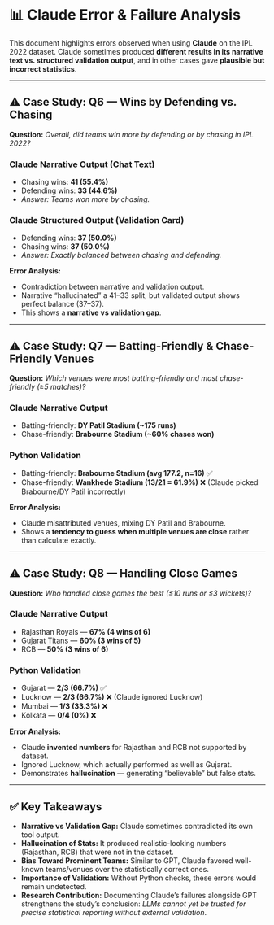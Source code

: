 # 📊 Claude Error & Failure Analysis

This document highlights errors observed when using **Claude** on the IPL 2022 dataset. Claude sometimes produced **different results in its narrative text vs. structured validation output**, and in other cases gave **plausible but incorrect statistics**.

---

## ⚠️ Case Study: Q6 — Wins by Defending vs. Chasing

**Question:** *Overall, did teams win more by defending or by chasing in IPL 2022?*

### Claude Narrative Output (Chat Text)
- Chasing wins: **41 (55.4%)**  
- Defending wins: **33 (44.6%)**  
- *Answer: Teams won more by chasing.*

### Claude Structured Output (Validation Card)
- Defending wins: **37 (50.0%)**  
- Chasing wins: **37 (50.0%)**  
- *Answer: Exactly balanced between chasing and defending.*

**Error Analysis:**  
- Contradiction between narrative and validation output.  
- Narrative “hallucinated” a 41–33 split, but validated output shows perfect balance (37–37).  
- This shows a **narrative vs validation gap**.

---

## ⚠️ Case Study: Q7 — Batting-Friendly & Chase-Friendly Venues

**Question:** *Which venues were most batting-friendly and most chase-friendly (≥5 matches)?*

### Claude Narrative Output
- Batting-friendly: **DY Patil Stadium (~175 runs)**  
- Chase-friendly: **Brabourne Stadium (~60% chases won)**  

### Python Validation
- Batting-friendly: **Brabourne Stadium (avg 177.2, n=16)** ✅  
- Chase-friendly: **Wankhede Stadium (13/21 = 61.9%)** ❌ (Claude picked Brabourne/DY Patil incorrectly)

**Error Analysis:**  
- Claude misattributed venues, mixing DY Patil and Brabourne.  
- Shows a **tendency to guess when multiple venues are close** rather than calculate exactly.

---

## ⚠️ Case Study: Q8 — Handling Close Games

**Question:** *Who handled close games the best (≤10 runs or ≤3 wickets)?*

### Claude Narrative Output
- Rajasthan Royals — **67% (4 wins of 6)**  
- Gujarat Titans — **60% (3 wins of 5)**  
- RCB — **50% (3 wins of 6)**  

### Python Validation
- Gujarat — **2/3 (66.7%)** ✅  
- Lucknow — **2/3 (66.7%)** ❌ (Claude ignored Lucknow)  
- Mumbai — **1/3 (33.3%)** ❌  
- Kolkata — **0/4 (0%)** ❌  

**Error Analysis:**  
- Claude **invented numbers** for Rajasthan and RCB not supported by dataset.  
- Ignored Lucknow, which actually performed as well as Gujarat.  
- Demonstrates **hallucination** — generating “believable” but false stats.

---

## ✅ Key Takeaways

- **Narrative vs Validation Gap:** Claude sometimes contradicted its own tool output.  
- **Hallucination of Stats:** It produced realistic-looking numbers (Rajasthan, RCB) that were not in the dataset.  
- **Bias Toward Prominent Teams:** Similar to GPT, Claude favored well-known teams/venues over the statistically correct ones.  
- **Importance of Validation:** Without Python checks, these errors would remain undetected.  
- **Research Contribution:** Documenting Claude’s failures alongside GPT strengthens the study’s conclusion: *LLMs cannot yet be trusted for precise statistical reporting without external validation*.
